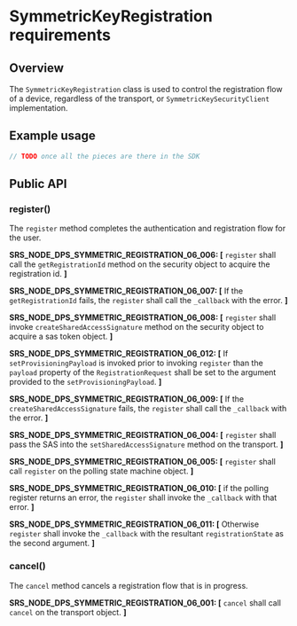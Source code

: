# SymmetricKeyRegistration requirements

## Overview

The `SymmetricKeyRegistration` class is used to control the registration flow of a device, regardless of the transport, or `SymmetricKeySecurityClient` implementation.

## Example usage

```js
// TODO once all the pieces are there in the SDK

```

## Public API

### register()

The `register` method completes the authentication and registration flow for the user.

**SRS_NODE_DPS_SYMMETRIC_REGISTRATION_06_006: [** `register` shall call the `getRegistrationId` method on the security object to acquire the registration id. **]**

**SRS_NODE_DPS_SYMMETRIC_REGISTRATION_06_007: [** If the `getRegistrationId` fails, the `register` shall call the `_callback` with the error. **]**

**SRS_NODE_DPS_SYMMETRIC_REGISTRATION_06_008: [** `register` shall invoke `createSharedAccessSignature` method on the security object to acquire a sas token object. **]**

**SRS_NODE_DPS_SYMMETRIC_REGISTRATION_06_012: [** If `setProvisioningPayload` is invoked prior to invoking `register` than the `payload` property of the `RegistrationRequest` shall be set to the argument provided to the `setProvisioningPayload`. **]**

**SRS_NODE_DPS_SYMMETRIC_REGISTRATION_06_009: [** If the `createSharedAccessSignature` fails, the `register` shall call the `_callback` with the error. **]**

**SRS_NODE_DPS_SYMMETRIC_REGISTRATION_06_004: [** `register` shall pass the SAS into the `setSharedAccessSignature` method on the transport. **]**

**SRS_NODE_DPS_SYMMETRIC_REGISTRATION_06_005: [** `register` shall call `register` on the polling state machine object. **]**

**SRS_NODE_DPS_SYMMETRIC_REGISTRATION_06_010: [** if the polling register returns an error, the `register` shall invoke the `_callback` with that error. **]**

**SRS_NODE_DPS_SYMMETRIC_REGISTRATION_06_011: [** Otherwise `register` shall invoke the `_callback` with the resultant `registrationState` as the second argument. **]**

### cancel()

The `cancel` method cancels a registration flow that is in progress.

**SRS_NODE_DPS_SYMMETRIC_REGISTRATION_06_001: [** `cancel` shall call `cancel` on the transport object. **]**